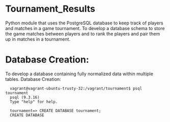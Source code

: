 # Tournament_Results
Python module that uses the PostgreSQL database to keep track of players and matches in a game tournament.
To develop a database schema to store the game matches between players and to rank the players and pair them up in matches in a tournament.
# Database Creation:
   To develop a database containing fully normalized data within multiple tables. 
   Database Creation:
   
      vagrant@vagrant-ubuntu-trusty-32:/vagrant/tournament$ psql tournament
      psql (9.3.16)
      Type "help" for help.

      tournament=> CREATE DATABASE tournament;
      CREATE DATABASE
